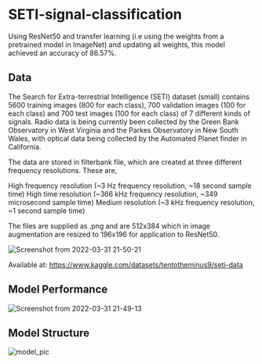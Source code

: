 # SETI-signal-classification

Using ResNet50 and transfer learning (i.e using the weights from a pretrained model in ImageNet) and updating all weights, this model achieved an accuracy of 86.57%. 

## Data

The Search for Extra-terrestrial Intelligence (SETI) dataset (small) contains 5600 training images (800 for each class), 700 validation images (100 for each class) and 700 test images (100 for each class) of 7 different kinds of signals. Radio data is being currently been collected by the Green Bank Observatory in West Virginia and the Parkes Observatory in New South Wales, with optical data being collected by the Automated Planet finder in California.

The data are stored in filterbank file, which are created at three different frequency resolutions. These are,

High frequency resolution (~3 Hz frequency resolution, ~18 second sample time)
High time resolution (~366 kHz frequency resolution, ~349 microsecond sample time)
Medium resolution (~3 kHz frequency resolution, ~1 second sample time)

The files are supplied as .png and are 512x384 which in image augmentation are resized to 196x196 for application to ResNet50.

![Screenshot from 2022-03-31 21-50-21](https://user-images.githubusercontent.com/49917684/161137460-505ae42a-a9e2-4b41-9f55-9265a4115ce0.png)

Available at: https://www.kaggle.com/datasets/tentotheminus9/seti-data

## Model Performance

![Screenshot from 2022-03-31 21-49-13](https://user-images.githubusercontent.com/49917684/161137438-af2f02cc-90c8-4c44-8426-0401a0569eda.png)


## Model Structure

![model_pic](https://user-images.githubusercontent.com/49917684/161135900-7573b4fd-c3a2-43f0-9e90-f3c1b3fba12d.png)
